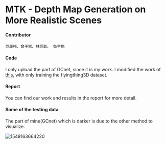 # **MTK - Depth Map Generation on More Realistic Scenes**

#### Contributor
	范晟祐、曾子家、林炳彰、 昝亭甄
#### Code
I only upload the part of GCnet, since it is my work.
I modified the work of [this](https://github.com/zyf12389/GC-Net), with only training the flyingthing3D dataset.

#### Report

You can find our work and results in the report for more detail.

#### Some of the testing data

The part of mine(GCnet) which is darker is due to the other method to visualize.

![1548163664220](C:\Users\fjord\AppData\Roaming\Typora\typora-user-images\1548163664220.png)

